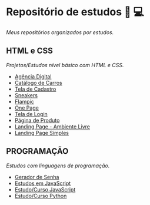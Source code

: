 # Repositório de estudos 📘 💻
*Meus repositórios organizados por estudos.* 

## HTML e CSS
*Projetos/Estudos nível básico com HTML e CSS.*

* [Agência Digital](https://github.com/lucasrenandns/projeto-agencia-digital)
* [Catálogo de Carros](https://github.com/lucasrenandns/projeto-catalogo-carros)
* [Tela de Cadastro](https://github.com/lucasrenandns/tela-de-cadastro)
* [Sneakers](https://github.com/lucasrenandns/projeto-sneakers)
* [Flampic](https://github.com/lucasrenandns/flampic)
* [One Page](https://github.com/lucasrenandns/one-page)
* [Tela de Login](https://github.com/lucasrenandns/tela-de-login)
* [Página de Produto](https://github.com/lucasrenandns/pagina-de-produto)
* [Landing Page - Ambiente Livre](https://github.com/lucasrenandns/landing-page-ambiente-livre)
* [Landing Page Simples](https://github.com/lucasrenandns/landing-page-simple)

## PROGRAMAÇÃO
*Estudos com linguagens de programação.*

* [Gerador de Senha](https://github.com/lucasrenandns/gerador-de-senha)
* [Estudos em JavaScript](https://github.com/lucasrenandns/Estudos-em-JavaScript)
* [Estudo/Curso JavaScript](https://github.com/lucasrenandns/JavaScript)
* [Estudo/Curso Python](https://github.com/lucasrenandns/Python-3)
